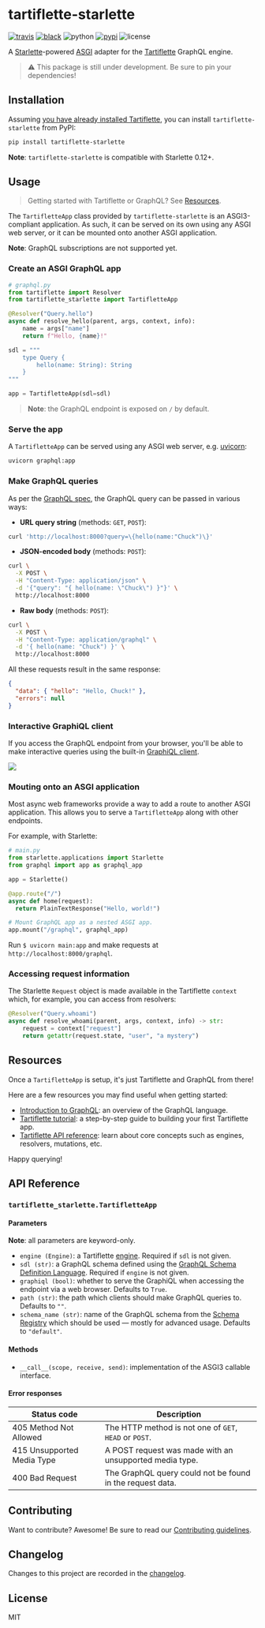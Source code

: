 # tartiflette-starlette

[![travis](https://img.shields.io/travis/tartiflette/tartiflette-starlette.svg)](https://travis-ci.org/tartiflette/tartiflette-starlette)
[![black](https://img.shields.io/badge/code_style-black-000000.svg)](https://github.com/ambv/black)
![python](https://img.shields.io/pypi/pyversions/tartiflette-starlette.svg)
[![pypi](https://img.shields.io/pypi/v/tartiflette-starlette.svg)](https://pypi.org/project/tartiflette-starlette/)
![license](https://img.shields.io/badge/license-MIT-green.svg)

A [Starlette]-powered [ASGI] adapter for the [Tartiflette] GraphQL engine.

[asgi]: https://asgi.readthedocs.io/
[starlette]: https://www.starlette.io
[tartiflette]: https://tartiflette.io

> ⚠️ This package is still under development. Be sure to pin your dependencies!

## Installation

Assuming [you have already installed Tartiflette](https://tartiflette.io/docs/tutorial/install-tartiflette), you can install `tartiflette-starlette` from PyPI:

```bash
pip install tartiflette-starlette
```

**Note**: `tartiflette-starlette` is compatible with Starlette 0.12+.

## Usage

> Getting started with Tartiflette or GraphQL? See [Resources](#resources).

The `TartifletteApp` class provided by `tartiflette-starlette` is an ASGI3-compliant application. As such, it can be served on its own using any ASGI web server, or it can be mounted onto another ASGI application.

**Note**: GraphQL subscriptions are not supported yet.

### Create an ASGI GraphQL app

```python
# graphql.py
from tartiflette import Resolver
from tartiflette_starlette import TartifletteApp

@Resolver("Query.hello")
async def resolve_hello(parent, args, context, info):
    name = args["name"]
    return f"Hello, {name}!"

sdl = """
    type Query {
        hello(name: String): String
    }
"""

app = TartifletteApp(sdl=sdl)
```

> **Note**: the GraphQL endpoint is exposed on `/` by default.

### Serve the app

A `TartifletteApp` can be served using any ASGI web server, e.g. [uvicorn]:

[uvicorn]: https://www.uvicorn.org

```bash
uvicorn graphql:app
```

### Make GraphQL queries

As per the [GraphQL spec](https://graphql.org/learn/serving-over-http/#http-methods-headers-and-body), the GraphQL query can be passed in various ways:

- **URL query string** (methods: `GET`, `POST`):

```bash
curl 'http://localhost:8000?query=\{hello(name:"Chuck")\}'
```

- **JSON-encoded body** (methods: `POST`):

```bash
curl \
  -X POST \
  -H "Content-Type: application/json" \
  -d '{"query": "{ hello(name: \"Chuck\") }"}' \
  http://localhost:8000
```

- **Raw body** (methods: `POST`):

```bash
curl \
  -X POST \
  -H "Content-Type: application/graphql" \
  -d '{ hello(name: "Chuck") }' \
  http://localhost:8000
```

All these requests result in the same response:

```json
{
  "data": { "hello": "Hello, Chuck!" },
  "errors": null
}
```

### Interactive GraphiQL client

If you access the GraphQL endpoint from your browser, you'll be able to make interactive queries using the built-in [GraphiQL client](https://github.com/graphql/graphiql).

![](https://github.com/tartiflette/tartiflette-starlette/raw/master/img/graphiql.png)

### Mouting onto an ASGI application

Most async web frameworks provide a way to add a route to another ASGI application. This allows you to serve a `TartifletteApp` along with other endpoints.

For example, with Starlette:

```python
# main.py
from starlette.applications import Starlette
from graphql import app as graphql_app

app = Starlette()

@app.route("/")
async def home(request):
  return PlainTextResponse("Hello, world!")

# Mount GraphQL app as a nested ASGI app.
app.mount("/graphql", graphql_app)
```

Run `$ uvicorn main:app` and make requests at `http://localhost:8000/graphql`.

### Accessing request information

The Starlette `Request` object is made available in the Tartiflette `context` which, for example, you can access from resolvers:

```python
@Resolver("Query.whoami")
async def resolve_whoami(parent, args, context, info) -> str:
    request = context["request"]
    return getattr(request.state, "user", "a mystery")
```

## Resources

Once a `TartifletteApp` is setup, it's just Tartiflette and GraphQL from there!

Here are a few resources you may find useful when getting started:

- [Introduction to GraphQL](https://graphql.org/learn/): an overview of the GraphQL language.
- [Tartiflette tutorial](https://tartiflette.io/docs/tutorial/getting-started): a step-by-step guide to building your first Tartiflette app.
- [Tartiflette API reference](https://tartiflette.io/docs/api/engine): learn about core concepts such as engines, resolvers, mutations, etc.

Happy querying!

## API Reference

### `tartiflette_starlette.TartifletteApp`

#### Parameters

**Note**: all parameters are keyword-only.

- `engine (Engine)`: a Tartiflette [engine](https://tartiflette.io/docs/api/engine). Required if `sdl` is not given.
- `sdl (str)`: a GraphQL schema defined using the [GraphQL Schema Definition Language](https://graphql.org/learn/schema/). Required if `engine` is not given.
- `graphiql (bool)`: whether to serve the GraphiQL when accessing the endpoint via a web browser. Defaults to `True`.
- `path (str)`: the path which clients should make GraphQL queries to. Defaults to `""`.
- `schema_name (str)`: name of the GraphQL schema from the [Schema Registry](https://tartiflette.io/docs/api/schema-registry/) which should be used — mostly for advanced usage. Defaults to `"default"`.

#### Methods

- `__call__(scope, receive, send)`: implementation of the ASGI3 callable interface.

#### Error responses

| Status code                | Description                                               |
| -------------------------- | --------------------------------------------------------- |
| 405 Method Not Allowed     | The HTTP method is not one of `GET`, `HEAD` or `POST`.    |
| 415 Unsupported Media Type | A POST request was made with an unsupported media type.   |
| 400 Bad Request            | The GraphQL query could not be found in the request data. |

## Contributing

Want to contribute? Awesome! Be sure to read our [Contributing guidelines](https://github.com/tartiflette/tartiflette-starlette/tree/master/CONTRIBUTING.md).

## Changelog

Changes to this project are recorded in the [changelog](https://github.com/tartiflette/tartiflette-starlette/tree/master/CHANGELOG.md).

## License

MIT
